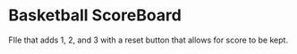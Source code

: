 # Basketball ScoreBoard
 FIle that adds 1, 2, and 3 with a reset button that allows for score to be kept. 
